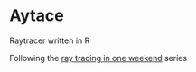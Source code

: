 # Aytace
Raytracer written in R

Following the [ray tracing in one weekend](https://raytracing.github.io/) series
